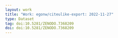 ```yaml
---
layout: work
title: "Work: egonw/citeulike-export: 2022-11-27"
type: Dataset
tag: doi:10.5281/ZENODO.7368209
doi: doi:10.5281/ZENODO.7368209
---
```

